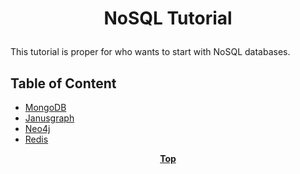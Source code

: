 # <p align="center">NoSQL Tutorial</p>

This tutorial is proper for who wants to start with NoSQL databases.

## Table of Content

* [MongoDB](mongodb)
* [Janusgraph](janusgraph)
* [Neo4j](neo4j)
* [Redis](redis)

**<p align="center"> [Top](#nosql-tutorial) </p>**